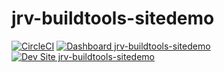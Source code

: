 # jrv-buildtools-sitedemo

[![CircleCI](https://circleci.com/gh/johnjohnrannz/jrv-buildtools-sitedemo.svg?style=shield)](https://circleci.com/gh/johnjohnrannz/jrv-buildtools-sitedemo)
[![Dashboard jrv-buildtools-sitedemo](https://img.shields.io/badge/dashboard-jrv_buildtools_sitedemo-yellow.svg)](https://dashboard.pantheon.io/sites/67dba8e7-0db2-410d-a963-b9e0ed2fcb92#dev/code)
[![Dev Site jrv-buildtools-sitedemo](https://img.shields.io/badge/site-jrv_buildtools_sitedemo-blue.svg)](http://dev-jrv-buildtools-sitedemo.pantheonsite.io/)